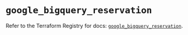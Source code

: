 # `google_bigquery_reservation`

Refer to the Terraform Registry for docs: [`google_bigquery_reservation`](https://registry.terraform.io/providers/hashicorp/google/6.24.0/docs/resources/bigquery_reservation).
